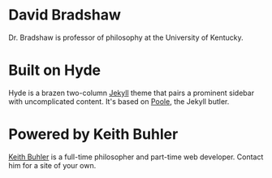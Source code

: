 # David Bradshaw

Dr. Bradshaw is professor of philosophy at the University of Kentucky.

# Built on Hyde

Hyde is a brazen two-column [Jekyll](http://jekyllrb.com) theme that pairs a prominent sidebar with uncomplicated content. It's based on [Poole](http://getpoole.com), the Jekyll butler.


# Powered by Keith Buhler

[Keith Buhler](https://www.keithbuhler.com/) is a full-time philosopher and part-time web developer. Contact him for a site of your own. 

